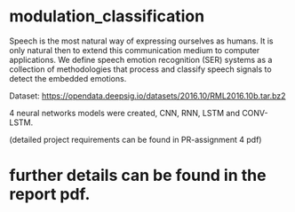 # modulation_classification

Speech is the most natural way of expressing ourselves as humans. It is only natural then to extend 
this communication medium to computer applications. We define speech emotion recognition (SER) 
systems as a collection of methodologies that process and classify speech signals to detect the 
embedded emotions. 

Dataset: https://opendata.deepsig.io/datasets/2016.10/RML2016.10b.tar.bz2

4 neural networks models were created, CNN, RNN, LSTM and CONV-LSTM.

(detailed project requirements can be found in PR-assignment 4 pdf)

# further details can be found in the report pdf.
